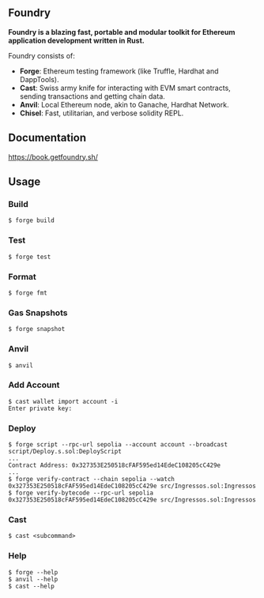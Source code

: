 ## Foundry

**Foundry is a blazing fast, portable and modular toolkit for Ethereum application development written in Rust.**

Foundry consists of:

- **Forge**: Ethereum testing framework (like Truffle, Hardhat and DappTools).
- **Cast**: Swiss army knife for interacting with EVM smart contracts, sending transactions and getting chain data.
- **Anvil**: Local Ethereum node, akin to Ganache, Hardhat Network.
- **Chisel**: Fast, utilitarian, and verbose solidity REPL.

## Documentation

https://book.getfoundry.sh/

## Usage

### Build

```shell
$ forge build
```

### Test

```shell
$ forge test
```

### Format

```shell
$ forge fmt
```

### Gas Snapshots

```shell
$ forge snapshot
```

### Anvil

```shell
$ anvil
```

### Add Account

```shell
$ cast wallet import account -i
Enter private key:
```

### Deploy

```shell
$ forge script --rpc-url sepolia --account account --broadcast script/Deploy.s.sol:DeployScript
...
Contract Address: 0x327353E250518cFAF595ed14EdeC108205cC429e
...
$ forge verify-contract --chain sepolia --watch 0x327353E250518cFAF595ed14EdeC108205cC429e src/Ingressos.sol:Ingressos
$ forge verify-bytecode --rpc-url sepolia 0x327353E250518cFAF595ed14EdeC108205cC429e src/Ingressos.sol:Ingressos
```

### Cast

```shell
$ cast <subcommand>
```

### Help

```shell
$ forge --help
$ anvil --help
$ cast --help
```
